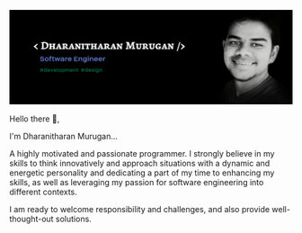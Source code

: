 ![](https://github.com/dharanithedev/dharanithedev/blob/main/banner-final.png?raw=true)

Hello there 👋,  

I'm Dharanitharan Murugan...

A highly motivated and passionate programmer. I strongly believe in my skills to think innovatively and approach situations with a dynamic and energetic personality and dedicating a part of my time to enhancing my skills, as well as leveraging my passion for software engineering into different contexts.

I am ready to welcome responsibility and challenges, and also provide well-thought-out solutions.





